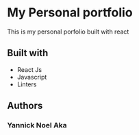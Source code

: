 # My Personal portfolio

This is my personal porfolio built with react

## Built with
- React Js
- Javascript
- Linters

## Authors

### Yannick Noel Aka
